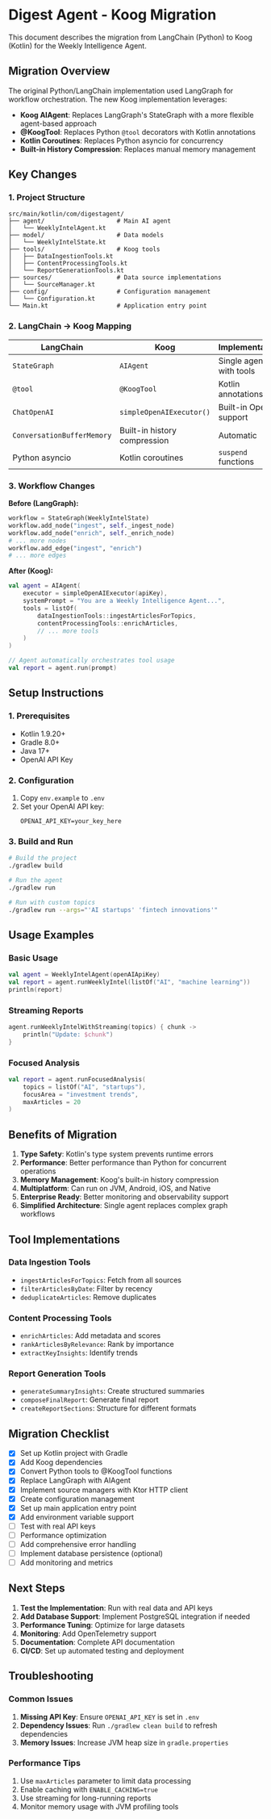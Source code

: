 # Digest Agent - Koog Migration

This document describes the migration from LangChain (Python) to Koog (Kotlin) for the Weekly Intelligence Agent.

## Migration Overview

The original Python/LangChain implementation used LangGraph for workflow orchestration. The new Koog implementation leverages:

- **Koog AIAgent**: Replaces LangGraph's StateGraph with a more flexible agent-based approach
- **@KoogTool**: Replaces Python `@tool` decorators with Kotlin annotations
- **Kotlin Coroutines**: Replaces Python asyncio for concurrency
- **Built-in History Compression**: Replaces manual memory management

## Key Changes

### 1. Project Structure

```
src/main/kotlin/com/digestagent/
├── agent/                    # Main AI agent
│   └── WeeklyIntelAgent.kt
├── model/                    # Data models
│   └── WeeklyIntelState.kt
├── tools/                    # Koog tools
│   ├── DataIngestionTools.kt
│   ├── ContentProcessingTools.kt
│   └── ReportGenerationTools.kt
├── sources/                  # Data source implementations
│   └── SourceManager.kt
├── config/                   # Configuration management
│   └── Configuration.kt
└── Main.kt                   # Application entry point
```

### 2. LangChain → Koog Mapping

| LangChain | Koog | Implementation |
|-----------|------|---------------|
| `StateGraph` | `AIAgent` | Single agent with tools |
| `@tool` | `@KoogTool` | Kotlin annotations |
| `ChatOpenAI` | `simpleOpenAIExecutor()` | Built-in OpenAI support |
| `ConversationBufferMemory` | Built-in history compression | Automatic |
| Python asyncio | Kotlin coroutines | `suspend` functions |

### 3. Workflow Changes

**Before (LangGraph):**
```python
workflow = StateGraph(WeeklyIntelState)
workflow.add_node("ingest", self._ingest_node)
workflow.add_node("enrich", self._enrich_node)
# ... more nodes
workflow.add_edge("ingest", "enrich")
# ... more edges
```

**After (Koog):**
```kotlin
val agent = AIAgent(
    executor = simpleOpenAIExecutor(apiKey),
    systemPrompt = "You are a Weekly Intelligence Agent...",
    tools = listOf(
        dataIngestionTools::ingestArticlesForTopics,
        contentProcessingTools::enrichArticles,
        // ... more tools
    )
)

// Agent automatically orchestrates tool usage
val report = agent.run(prompt)
```

## Setup Instructions

### 1. Prerequisites

- Kotlin 1.9.20+
- Gradle 8.0+
- Java 17+
- OpenAI API Key

### 2. Configuration

1. Copy `env.example` to `.env`
2. Set your OpenAI API key:
   ```
   OPENAI_API_KEY=your_key_here
   ```

### 3. Build and Run

```bash
# Build the project
./gradlew build

# Run the agent
./gradlew run

# Run with custom topics
./gradlew run --args="'AI startups' 'fintech innovations'"
```

## Usage Examples

### Basic Usage

```kotlin
val agent = WeeklyIntelAgent(openAIApiKey)
val report = agent.runWeeklyIntel(listOf("AI", "machine learning"))
println(report)
```

### Streaming Reports

```kotlin
agent.runWeeklyIntelWithStreaming(topics) { chunk ->
    println("Update: $chunk")
}
```

### Focused Analysis

```kotlin
val report = agent.runFocusedAnalysis(
    topics = listOf("AI", "startups"),
    focusArea = "investment trends",
    maxArticles = 20
)
```

## Benefits of Migration

1. **Type Safety**: Kotlin's type system prevents runtime errors
2. **Performance**: Better performance than Python for concurrent operations
3. **Memory Management**: Koog's built-in history compression
4. **Multiplatform**: Can run on JVM, Android, iOS, and Native
5. **Enterprise Ready**: Better monitoring and observability support
6. **Simplified Architecture**: Single agent replaces complex graph workflows

## Tool Implementations

### Data Ingestion Tools
- `ingestArticlesForTopics`: Fetch from all sources
- `filterArticlesByDate`: Filter by recency
- `deduplicateArticles`: Remove duplicates

### Content Processing Tools
- `enrichArticles`: Add metadata and scores
- `rankArticlesByRelevance`: Rank by importance
- `extractKeyInsights`: Identify trends

### Report Generation Tools
- `generateSummaryInsights`: Create structured summaries
- `composeFinalReport`: Generate final report
- `createReportSections`: Structure for different formats

## Migration Checklist

- [x] Set up Kotlin project with Gradle
- [x] Add Koog dependencies
- [x] Convert Python tools to @KoogTool functions
- [x] Replace LangGraph with AIAgent
- [x] Implement source managers with Ktor HTTP client
- [x] Create configuration management
- [x] Set up main application entry point
- [x] Add environment variable support
- [ ] Test with real API keys
- [ ] Performance optimization
- [ ] Add comprehensive error handling
- [ ] Implement database persistence (optional)
- [ ] Add monitoring and metrics

## Next Steps

1. **Test the Implementation**: Run with real data and API keys
2. **Add Database Support**: Implement PostgreSQL integration if needed
3. **Performance Tuning**: Optimize for large datasets
4. **Monitoring**: Add OpenTelemetry support
5. **Documentation**: Complete API documentation
6. **CI/CD**: Set up automated testing and deployment

## Troubleshooting

### Common Issues

1. **Missing API Key**: Ensure `OPENAI_API_KEY` is set in `.env`
2. **Dependency Issues**: Run `./gradlew clean build` to refresh dependencies
3. **Memory Issues**: Increase JVM heap size in `gradle.properties`

### Performance Tips

1. Use `maxArticles` parameter to limit data processing
2. Enable caching with `ENABLE_CACHING=true`
3. Use streaming for long-running reports
4. Monitor memory usage with JVM profiling tools